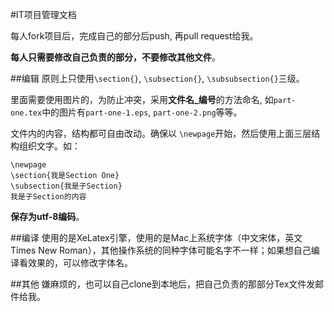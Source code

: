 #IT项目管理文档

每人fork项目后，完成自己的部分后push, 再pull request给我。

**每人只需要修改自己负责的部分，不要修改其他文件**。

##编辑
原则上只使用`\section{}`, `\subsection{}`, `\subsubsection{}`三级。

里面需要使用图片的，为防止冲突，采用**文件名_编号**的方法命名, 如`part-one.tex`中的图片有`part-one-1.eps`, `part-one-2.png`等等。

文件内的内容，结构都可自由改动。确保以 `\newpage`开始，然后使用上面三层结构组织文字。如：

```
\newpage
\section{我是Section One}
\subsection{我是子Section}
我是子Section的内容
```

**保存为utf-8编码**。

##编译
使用的是XeLatex引擎，使用的是Mac上系统字体（中文宋体，英文Times New Roman），其他操作系统的同种字体可能名字不一样；如果想自己编译看效果的，可以修改字体名。


##其他
嫌麻烦的，也可以自己clone到本地后，把自己负责的那部分Tex文件发邮件给我。
